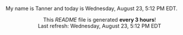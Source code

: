 My name is Tanner and today is Wednesday, August 23, 5:12 PM EDT.

<p align="center">This <i>README</i> file is generated <b>every 3 hours</b>!</br>Last refresh: Wednesday, August 23, 5:12 PM EDT<br /></p>
